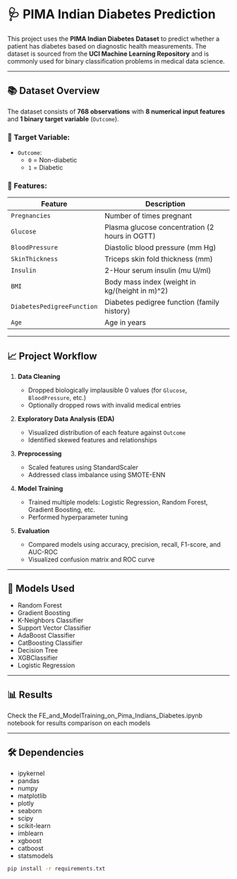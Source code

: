 # 🩺 PIMA Indian Diabetes Prediction

This project uses the **PIMA Indian Diabetes Dataset** to predict whether a patient has diabetes based on diagnostic health measurements. The dataset is sourced from the **UCI Machine Learning Repository** and is commonly used for binary classification problems in medical data science.

---

## 📚 Dataset Overview

The dataset consists of **768 observations** with **8 numerical input features** and **1 binary target variable** (`Outcome`).

### 🎯 Target Variable:
- `Outcome`:  
  - `0` = Non-diabetic  
  - `1` = Diabetic

### 📌 Features:
| Feature | Description |
|---------|-------------|
| `Pregnancies` | Number of times pregnant |
| `Glucose` | Plasma glucose concentration (2 hours in OGTT) |
| `BloodPressure` | Diastolic blood pressure (mm Hg) |
| `SkinThickness` | Triceps skin fold thickness (mm) |
| `Insulin` | 2-Hour serum insulin (mu U/ml) |
| `BMI` | Body mass index (weight in kg/(height in m)^2) |
| `DiabetesPedigreeFunction` | Diabetes pedigree function (family history) |
| `Age` | Age in years |

---

## 📈 Project Workflow

1. **Data Cleaning**
   - Dropped biologically implausible 0 values (for `Glucose`, `BloodPressure`, etc.)
   - Optionally dropped rows with invalid medical entries

2. **Exploratory Data Analysis (EDA)**
   - Visualized distribution of each feature against `Outcome`
   - Identified skewed features and relationships

3. **Preprocessing**
   - Scaled features using StandardScaler
   - Addressed class imbalance using SMOTE-ENN

4. **Model Training**
   - Trained multiple models: Logistic Regression, Random Forest, Gradient Boosting, etc.
   - Performed hyperparameter tuning

5. **Evaluation**
   - Compared models using accuracy, precision, recall, F1-score, and AUC-ROC
   - Visualized confusion matrix and ROC curve

---

## 🧪 Models Used

- Random Forest
- Gradient Boosting
- K-Neighbors Classifier
- Support Vector Classifier
- AdaBoost Classifier
- CatBoosting Classifier
- Decision Tree
- XGBClassifier 
- Logistic Regression

---

## 📊 Results

Check the FE_and_ModelTraining_on_Pima_Indians_Diabetes.ipynb notebook for results comparison on each models

---

## 🛠️ Dependencies

- ipykernel
- pandas
- numpy
- matplotlib
- plotly
- seaborn
- scipy
- scikit-learn
- imblearn
- xgboost
- catboost
- statsmodels
 

```bash
pip install -r requirements.txt
